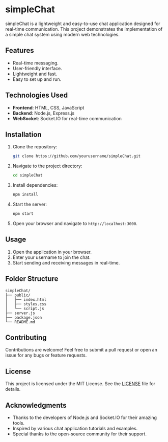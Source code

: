 # simpleChat
simpleChat is a lightweight and easy-to-use chat application designed for real-time communication. This project demonstrates the implementation of a simple chat system using modern web technologies.

## Features
- Real-time messaging.
- User-friendly interface.
- Lightweight and fast.
- Easy to set up and run.

## Technologies Used
- **Frontend**: HTML, CSS, JavaScript
- **Backend**: Node.js, Express.js
- **WebSocket**: Socket.IO for real-time communication

## Installation
1. Clone the repository:
    ```bash
    git clone https://github.com/yourusername/simpleChat.git
    ```
2. Navigate to the project directory:
    ```bash
    cd simpleChat
    ```
3. Install dependencies:
    ```bash
    npm install
    ```
4. Start the server:
    ```bash
    npm start
    ```
5. Open your browser and navigate to `http://localhost:3000`.

## Usage
1. Open the application in your browser.
2. Enter your username to join the chat.
3. Start sending and receiving messages in real-time.

## Folder Structure
```
simpleChat/
├── public/
│   ├── index.html
│   ├── styles.css
│   └── script.js
├── server.js
├── package.json
└── README.md
```

## Contributing
Contributions are welcome! Feel free to submit a pull request or open an issue for any bugs or feature requests.

## License
This project is licensed under the MIT License. See the [LICENSE](LICENSE) file for details.

## Acknowledgments
- Thanks to the developers of Node.js and Socket.IO for their amazing tools.
- Inspired by various chat application tutorials and examples.
- Special thanks to the open-source community for their support.